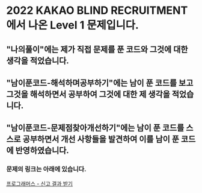 # 2022 KAKAO BLIND RECRUITMENT에서 나온 Level 1 문제입니다.
## "나의풀이"에는 제가 직접 문제를 푼 코드와 그것에 대한 생각을 적었습니다.
## "남이푼코드-해석하며공부하기"에는 남이 푼 코드를 보고 그것을 해석하면서 공부하여 그것에 대한 제 생각을 적었습니다.
## "남이푼코드-문제점찾아개선하기"에는 남이 푼 코드를 스스로 공부하면서 개선 사항들을 발견하여 이를 남이 푼 코드에 반영하였습니다.
### 문제의 링크는 아래에 있습니다.
<a href="https://programmers.co.kr/learn/courses/30/lessons/92334" target="_blank">프로그래머스 - 신고 결과 받기</a>
